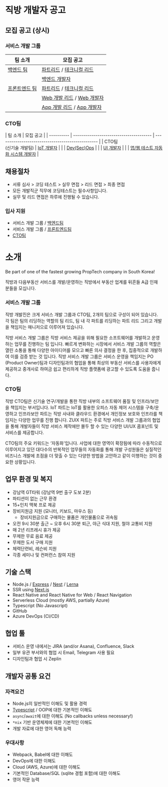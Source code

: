 # 직방 개발자 공고

## 모집 공고 (상시)

### 서비스 개발 그룹

| 팀 소개                             | 모집 공고                                                             |
| ------------- | --------------------------------------------------------------------- |
| [백엔드 팀](./dev-be/README.md)     | [파트리드](./dev-be/lead.md) / [테크니컬 리드](./dev-be/tech-lead.md) |
|                                     | [백엔드 개발자](./dev-be/developer.md)                                |
| [프론트엔드 팀](./dev-fe/README.md) | [파트리드](./dev-fe/lead.md) / [테크니컬 리드](./dev-fe/tech-lead.md) |
|                                      | [Web 개발 리드](./dev-fe/web.md) / [Web 개발자](./dev-fe/web.md)      |
|                                      | [App 개발 리드](./dev-fe/app.md) / [App 개발자](./dev-fe/app.md)      |


### CTO팀

| 팀 소개         | 모집 공고                                         |
| ---------- | --------------------------------------- | ------------------------------------------------- |
| CTO팀<br>(신기술 개발팀) | [IoT 개발자](./cto-iot/iot-developer.md) |
|            | [Dev(Sec)Ops](./cto-isms/devsecops.md) |
|            | [UI 개발자](./cto-zuix/ui-developer.md)                   |
|            | [앱/웹 테스트 자동화 시스템 개발자](./cto-zuix/test-automation.md)               |

## 채용절차

- 서류 심사 > 코딩 테스트 > 실무 면접 > 리드 면접 > 최종 면접
- 모든 개발직군 직무에 코딩테스트는 필수사항입니다.
- 실무 및 리드 면접은 하루에 진행될 수 있습니다.

### 입사 지원
- 서비스 개발 그룹 / [백엔드팀](https://forms.gle/ojHDzTfrVeFiQXcKA)
- 서비스 개발 그룹 / [프론트엔드팀](https://forms.gle/eAsfgs6fcSDWuY4R6)
- [CTO팀](https://forms.gle/nTCq9oXdtQ9k5iqq8)


# 소개

Be part of one of the fastest growing PropTech company in South Korea!

직방과 다음부동산 서비스를 개발/운영하는 직방에서 부동산 업계를 뒤흔들 A급 인재 분들을 모십니다.

### 서비스 개발 그룹

직방 개발진은 크게 서비스 개발 그룹과 CTO팀, 2개의 팀으로 구성이 되어 있습니다. 각 팀은 팀의 리딩하는 역할의 팀 리드, 팀 내 각 파트를 리딩하는 파트 리드 그리고 개발을 책임지는 매니저으로 이루어져 있습니다.

직방 서비스 개발 그룹은 직방 서비스 제공을 위해 필요한 소프트웨어를 개발하고 운영하는 업무를 진행하는 팀 입니다. 빠르게 변화하는 시장에서 서비스 개발 그룹의 역할은 열린 소통을 통해 다양한 아이디어를 모으고 빠른 의사 결정을 한 후, 집중적으로 개발하여 이를 검증 받는 것 입니다. 직방 서비스 개발 그룹은 서비스 운영을 책임지는 PO (Product Owner)팀과 디자인팀과의 협업을 통해 최상의 부동산 서비스를 사용자에게 제공하고 중개사로 하여금 쉽고 편리하게 직방 플랫폼에 광고할 수 있도록 도움을 줍니다.

### CTO팀

직방 CTO팀은 신기술 연구/개발을 통한 직방 내부의 소프트웨어 품질 및 인프라/보안을 책임지는 부서입니다. IoT 파트는 IoT를 활용한 오피스 자동 제어 시스템을 구축/운영하고 인프라보안 파트는 직방 사내와 클라우드 환경에서 개인정보 보호와 인프라를 책임지는 다양한 업무를 진행 합니다. ZUIX 파트는 주로 직방 서비스 개발 그룹과의 협업을 통해 개발자들이 직방 서비스 제작에만 몰두 할 수 있는 다양한 UI/UX 콤포넌트 및 서비스를 제공합니다.

CTO팀의 주요 키워드는 ‘자동화'입니다. 사업에 대한 영역이 확장됨에 따라 수동적으로 이루어지고 있던 대다수의 반복적인 업무들의 자동화를 통해 개발 구성원들은 실질적인 비즈니스 개발에 초점을 더 맞출 수 있는 다양한 방법을 고안하고 같이 이행하는 것이 중요한 상황입니다.

## 업무 환경 및 복지

* 강남역 GT타워 (강남역 9번 출구 도보 2분)
* 파티션이 없는 근무 환경
* 15+인치 맥북 프로 제공
* 장비지원금 지원 (모니터, 키보드, 마우스 등)
  * 장비지원금으로 구매하는 물품은 개인물품으로 귀속됨
* 오전 9시 30분 출근 ~ 오후 6시 30분 퇴근, 야근 식대 지원, 철야 교통비 지원
* 매 2년 리프레시 휴가 제공
* 무제한 무료 음료 제공
* 무제한 도서 구매 지원
* 체력단련비, 레슨비 지원
* 각종 세미나 및 컨퍼런스 참여 지원

## 기술 스택

* Node.js / [Express](https://expressjs.com/) / [Nest](https://nestjs.com/) / [Lerna](https://github.com/lerna/lerna)
* SSR using [Next.js](https://nextjs.org/)
* React Native and React Native for Web / React Navigation
* Serverless Cloud (mostly AWS, partially Azure)
* Typescript (No Javascript)
* GitHub
* Azure DevOps (CI/CD)

## 협업 툴

* 서비스 운영 내에서는 JIRA (and/or Asana), Confluence, Slack
* 일부 유관 부서와의 협업 시 Email, Telegram 사용 필요
* 디자인팀과 협업 시 Zeplin

## 개발자 공통 요건

### 자격요건

* Node.js의 일반적인 이해도 및 활용 경력
* [Typescript](https://www.typescriptlang.org/) / OOP에 대한 기본적인 이해도
* `async`/`await`에 대한 이해도 (No callbacks unless necessary!)
* `*nix` 기반 운영체제에 대한 기본적인 이해도
* 개발 자료에 대한 영어 독해 능력

### 우대사항

* Webpack, Babel에 대한 이해도
* DevOps에 대한 이해도
* Cloud (AWS, Azure)에 대한 이해도
* 기본적인 Database/SQL (sqlite 경험 포함)에 대한 이해도
* 영어 작문 능력
